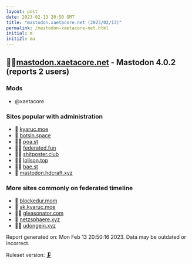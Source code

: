 ```yaml
---
layout: post
date: 2023-02-13 20:50 GMT
title: "mastodon.xaetacore.net (2023/02/13)"
permalink: /mastodon-xaetacore-net.html
initial: m
initi2l: ma
---
```


## 🦝🧸[mastodon.xaetacore.net](https://mastodon.xaetacore.net) - Mastodon 4.0.2 (reports 2 users)

### Mods
 * @xaetacore

### Sites popular with administration

* 🦝 [kyaruc.moe](/kyaruc-moe.html)
* 🐘 [botsin.space](/botsin-space.html)
* 🦝🧸 [poa.st](/poa-st.html)
* 🦝🧸 [federated.fun](/federated-fun.html)
* 🦝🧸 [shitposter.club](/shitposter-club.html)
* 🦝🧸 [lolison.top](/lolison-top.html)
* 🦝🧸 [bae.st](/bae-st.html)
* 🦝 [mastodon.hdcraft.xyz](/mastodon-hdcraft-xyz.html)

### More sites commonly on federated timeline

* 🦝 [blockedur.mom](/blockedur-mom.html)
* 🦝 [ak.kyaruc.moe](/ak-kyaruc-moe.html)
* 🦝🧸 [gleasonator.com](/gleasonator-com.html)
* 🦝 [netzsphaere.xyz](/netzsphaere-xyz.html)
* 🦝🧸 [udongein.xyz](/udongein-xyz.html)

Report generated on: Mon Feb 13 20:50:16 2023. Data may be outdated or incorrect.

Ruleset version: [🗜](/version-clamp)
